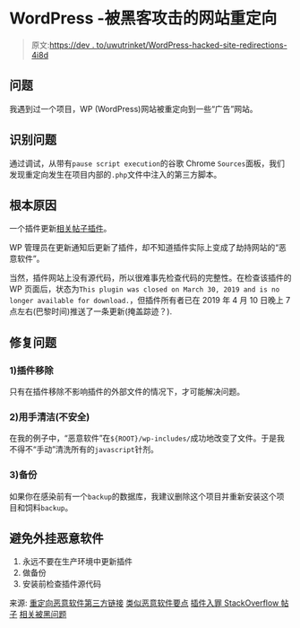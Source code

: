# WordPress -被黑客攻击的网站重定向

> 原文:[https://dev . to/uwutrinket/WordPress-hacked-site-redirections-4i8d](https://dev.to/uwutrinket/wordpress-hacked-site-redirections-4i8d)

## [](#the-problem)问题

我遇到过一个项目，WP (WordPress)网站被重定向到一些“广告”网站。

## [](#identifying-the-problem)识别问题

通过调试，从带有`pause script execution`的谷歌 Chrome `Sources`面板，我们发现重定向发生在项目内部的`.php`文件中注入的第三方脚本。

## [](#root-cause)根本原因

一个插件更新[相关帖子插件](https://wordpress.org/plugins/yuzo-related-post/)。

WP 管理员在更新通知后更新了插件，却不知道插件实际上变成了劫持网站的“恶意软件”。

当然，插件网站上没有源代码，所以很难事先检查代码的完整性。在检查该插件的 WP 页面后，状态为`This plugin was closed on March 30, 2019 and is no longer available for download.`，但插件所有者已在 2019 年 4 月 10 日晚上 7 点左右(巴黎时间)推送了一条更新(掩盖踪迹？).

## [](#fixing-the-problem)修复问题

### [](#1-plugin-removal)1)插件移除

只有在插件移除不影响插件的外部文件的情况下，才可能解决问题。

### [](#2-cleaning-by-hand-unsafe)2)用手清洁(不安全)

在我的例子中，“恶意软件”在`${ROOT}/wp-includes/`成功地改变了文件。于是我不得不“手动”清洗所有的`javascript`针剂。

### [](#3-backup)3)备份

如果你在感染前有一个`backup`的数据库，我建议删除这个项目并重新安装这个项目和饲料`backup`。

## [](#avoid-plugin-malware)避免外挂恶意软件

1.  永远不要在生产环境中更新插件
2.  做备份
3.  安装前检查插件源代码

来源:
[重定向恶意软件第三方链接](https://hellofromhony.org/counter)
[类似恶意软件要点](https://gist.github.com/stefan2904/a31a676b6fc202d2c6428acd728ad791)
[插件入罪 StackOverflow 帖子](https://stackoverflow.com/questions/55610548/vulnerability-in-closed-plugin-yuzo-related-posts)
[相关被黑问题](https://stackoverflow.com/questions/50693160/wordpress-hacked-script-is-injected-into-wp-emoji-release-min-js-jquery-js)